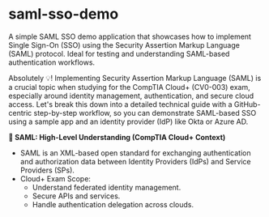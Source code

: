 # saml-sso-demo
A simple SAML SSO demo application that showcases how to implement Single Sign-On (SSO) using the Security Assertion Markup Language (SAML) protocol. Ideal for testing and understanding SAML-based authentication workflows.

Absolutely 💡! Implementing Security Assertion Markup Language (SAML) is a crucial topic when studying for the CompTIA Cloud+ (CV0-003) exam, especially around identity management, authentication, and secure cloud access. Let's break this down into a detailed technical guide with a GitHub-centric step-by-step workflow, so you can demonstrate SAML-based SSO using a sample app and an identity provider (IdP) like Okta or Azure AD.

**🔐 SAML: High-Level Understanding (CompTIA Cloud+ Context)**

- SAML is an XML-based open standard for exchanging authentication and authorization data between Identity Providers (IdPs) and Service Providers (SPs).
- Cloud+ Exam Scope:
  - Understand federated identity management.
  - Secure APIs and services.
  - Handle authentication delegation across clouds.
